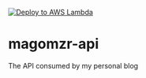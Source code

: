 [![Deploy to AWS Lambda](https://github.com/magomzr/magomzr-api/actions/workflows/main.yml/badge.svg)](https://github.com/magomzr/magomzr-api/actions/workflows/main.yml)

# magomzr-api

The API consumed by my personal blog
